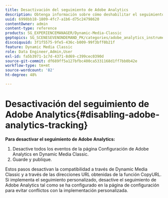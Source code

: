 ```yaml
---
title: Desactivación del seguimiento de Adobe Analytics
description: Obtenga información sobre cómo deshabilitar el seguimiento de Adobe Analytics.
uuid: 6998bb18-1809-4fc7-a1b6-d75c24798620
contentOwner: admin
content-type: reference
products: SG_EXPERIENCEMANAGER/Dynamic-Media-Classic
geptopics: SG_SCENESEVENONDEMAND_PK/categories/adobe_analytics_instrumentation_kit
discoiquuid: 3f1f5575-9fe5-436c-b009-99f3bff0b21f
feature: Dynamic Media Classic
role: Data Engineer,Admin,User
exl-id: fa5b3971-1c7d-4371-8d69-c399cec0390d
source-git-commit: df689ff5a127bfbc400ca5331168d1ff7bb0b42e
workflow-type: tm+mt
source-wordcount: '82'
ht-degree: 48%

---
```


# Desactivación del seguimiento de Adobe Analytics{#disabling-adobe-analytics-tracking}

**Para desactivar el seguimiento de Adobe Analytics:**

1. Desactive todos los eventos de la página Configuración de Adobe Analytics en Dynamic Media Classic.
1. Guarde y publique.

Estos pasos desactivan la compatibilidad a través de Dynamic Media Classic y a través de las direcciones URL obtenidas de la función CopyURL. Si implementa el seguimiento personalizado, desactive el seguimiento de Adobe Analytics tal como se ha configurado en la página de configuración para evitar conflictos con la implementación personalizada.
